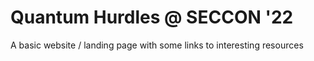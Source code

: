 # Quantum Hurdles @ SECCON '22

A basic website / landing page with some links to interesting resources
